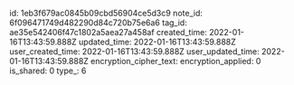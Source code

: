 id: 1eb3f679ac0845b09cbd56904ce5d3c9
note_id: 6f096471749d482290d84c720b75e6a6
tag_id: ae35e542406f47c1802a5aea27a458af
created_time: 2022-01-16T13:43:59.888Z
updated_time: 2022-01-16T13:43:59.888Z
user_created_time: 2022-01-16T13:43:59.888Z
user_updated_time: 2022-01-16T13:43:59.888Z
encryption_cipher_text: 
encryption_applied: 0
is_shared: 0
type_: 6